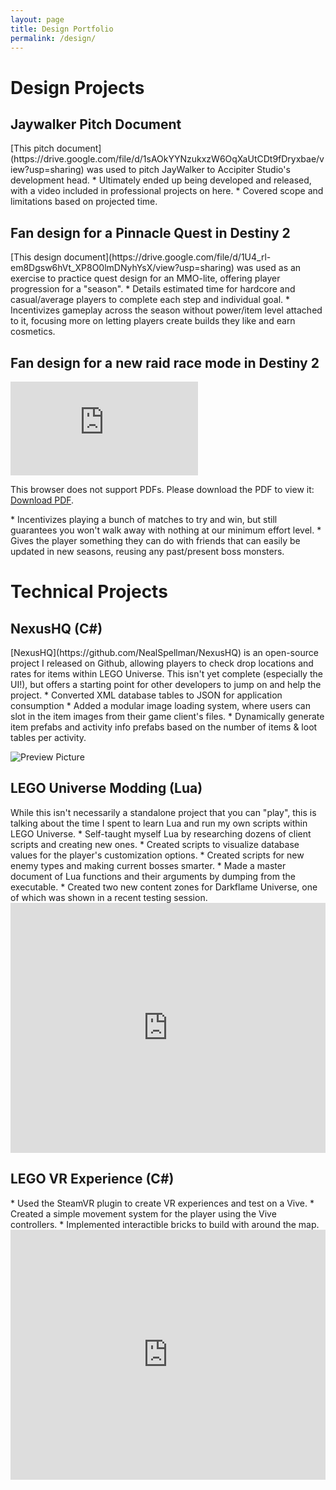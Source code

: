 ```yaml
---
layout: page
title: Design Portfolio
permalink: /design/
---
```

<p align="center"><h1>Design Projects</h1></p>
<p align="center"><h2>Jaywalker Pitch Document</h2></p>
[This pitch document](https://drive.google.com/file/d/1sAOkYYNzukxzW6OqXaUtCDt9fDryxbae/view?usp=sharing) was used to pitch JayWalker to Accipiter Studio's development head.
* Ultimately ended up being developed and released, with a video included in professional projects on here.
* Covered scope and limitations based on projected time.

<p align="center"><h2>Fan design for a Pinnacle Quest in Destiny 2</h2></p>
[This design document](https://drive.google.com/file/d/1U4_rl-em8Dgsw6hVt_XP8O0lmDNyhYsX/view?usp=sharing) was used as an exercise to practice quest design for an MMO-lite, offering player progression for a "season".
* Details estimated time for hardcore and casual/average players to complete each step and individual goal.
* Incentivizes gameplay across the season without power/item level attached to it, focusing more on letting players create builds they like and earn cosmetics.

<p align="center"><h2>Fan design for a new raid race mode in Destiny 2</h2></p>
<object data="https://www.nealspellman.com/documents/NealSpellman-ActivityDesignTrials.pdf" type="application/pdf" width="700px" height="700px">
    <embed src="https://www.nealspellman.com/documents/NealSpellman-ActivityDesignTrials.pdf">
        <p>This browser does not support PDFs. Please download the PDF to view it: <a href="https://www.nealspellman.com/documents/NealSpellman-ActivityDesignTrials.pdf">Download PDF</a>.</p>
    </embed>
</object>
* Incentivizes playing a bunch of matches to try and win, but still guarantees you won't walk away with nothing at our minimum effort level.
* Gives the player something they can do with friends that can easily be updated in new seasons, reusing any past/present boss monsters.


<p align="center"><h1>Technical Projects</h1></p>
<p align="center"><h2>NexusHQ (C#)</h2></p>
[NexusHQ](https://github.com/NealSpellman/NexusHQ) is an open-source project I released on Github, allowing players to check drop locations and rates for items within LEGO Universe.
This isn't yet complete (especially the UI!), but offers a starting point for other developers to jump on and help the project.
* Converted XML database tables to JSON for application consumption
* Added a modular image loading system, where users can slot in the item images from their game client's files.
* Dynamically generate item prefabs and activity info prefabs based on the number of items & loot tables per activity.

![Preview Picture](https://i.imgur.com/96IVgPB.png)

<p align="center"><h2>LEGO Universe Modding (Lua)</h2></p>
While this isn't necessarily a standalone project that you can "play", this is talking about the time I spent to learn Lua and run my own scripts within LEGO Universe.
* Self-taught myself Lua by researching dozens of client scripts and creating new ones.
* Created scripts to visualize database values for the player's customization options.
* Created scripts for new enemy types and making current bosses smarter.
* Made a master document of Lua functions and their arguments by dumping from the executable.
* Created two new content zones for Darkflame Universe, one of which was shown in a recent testing session.

<iframe width="100%" height="400" src="https://www.youtube.com/embed/videoseries?list=PL7RzS9Xujh65TncUYQ_H4S8bKWiHlOHHR" frameborder="0" allowfullscreen></iframe>

<p align="center"><h2>LEGO VR Experience (C#)</h2></p>
* Used the SteamVR plugin to create VR experiences and test on a Vive.
* Created a simple movement system for the player using the Vive controllers.
* Implemented interactible bricks to build with around the map.

<iframe width="100%" height="400" src="https://www.youtube.com/embed/videoseries?list=PL7RzS9Xujh67e687FQXxPnJgGm77_ZLz9" frameborder="0" allowfullscreen></iframe>
